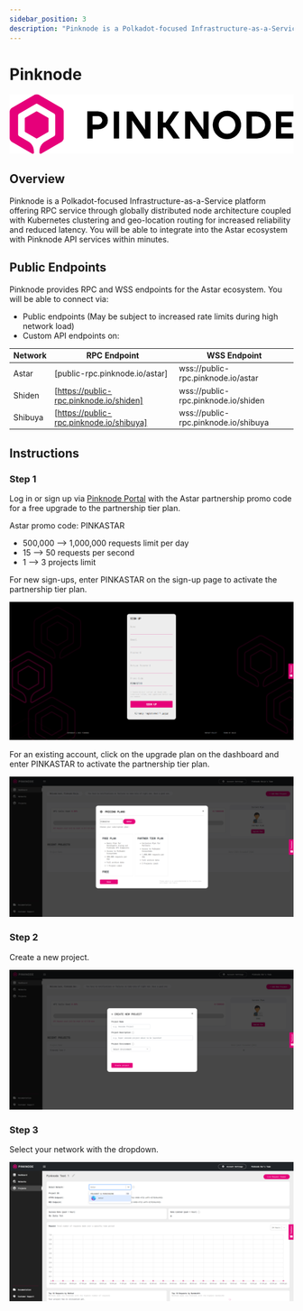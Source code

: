 ```yaml
---
sidebar_position: 3
description: "Pinknode is a Polkadot-focused Infrastructure-as-a-Service platform offering RPC service through globally distributed node architecture coupled with Kubernetes clustering and geo-location routing for increased reliability and reduced latency. You will be able to integrate into the Astar ecosystem with Pinknode API services within minutes."
---
```


# Pinknode
<div style={{textAlign: 'center'}}>

![5](img/5.png)
</div>

## Overview

Pinknode is a Polkadot-focused Infrastructure-as-a-Service platform offering RPC service through globally distributed node architecture coupled with Kubernetes clustering and geo-location routing for increased reliability and reduced latency. You will be able to integrate into the Astar ecosystem with Pinknode API services within minutes.

## Public Endpoints

Pinknode provides RPC and WSS endpoints for the Astar ecosystem. You will be able to connect via:

- Public endpoints (May be subject to increased rate limits during high network load)
- Custom API endpoints on:


| Network | RPC Endpoint | WSS Endpoint|
|----|----|---|
| Astar | [public-rpc.pinknode.io/astar] | wss://public-rpc.pinknode.io/astar |
| Shiden | [https://public-rpc.pinknode.io/shiden] | wss://public-rpc.pinknode.io/shiden |
| Shibuya | [https://public-rpc.pinknode.io/shibuya] | wss://public-rpc.pinknode.io/shibuya |

## Instructions

### Step 1

Log in or sign up via [Pinknode Portal](https://pinknode.io/login) with the Astar partnership promo code for a free upgrade to the partnership tier plan.

Astar promo code: PINKASTAR

- 500,000 --> 1,000,000 requests limit per day
- 15 --> 50 requests per second
- 1 --> 3 projects limit

For new sign-ups, enter PINKASTAR on the sign-up page to activate the partnership tier plan.

![6](img/6.png)

For an existing account, click on the upgrade plan on the dashboard and enter PINKASTAR to activate the partnership tier plan.

![7](img/7.png)

### Step 2

Create a new project.

![8](img/8.png)

### Step 3

Select your network with the dropdown.

![9](img/9.png)
